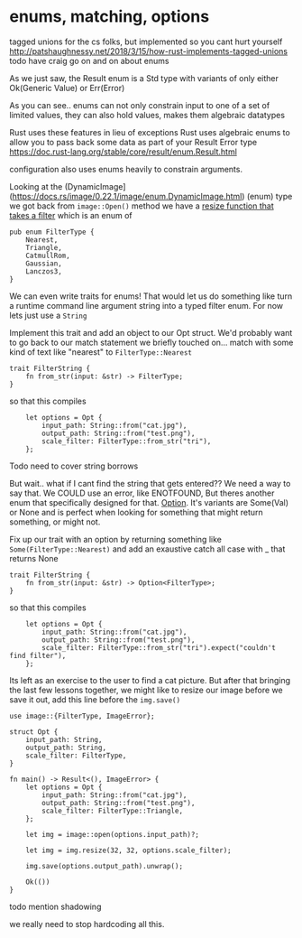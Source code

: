 # enums, matching, options

tagged unions for the cs folks, but implemented so you cant hurt yourself http://patshaughnessy.net/2018/3/15/how-rust-implements-tagged-unions
todo have craig go on and on about enums

As we just saw, the Result enum is a Std type with variants of only either Ok(Generic Value) or Err(Error)

As you can see.. enums can not only constrain input to one of a set of limited values, they can also hold values, makes them algebraic datatypes

Rust uses these features in lieu of exceptions Rust uses algebraic enums to allow you to pass back some data as part of your Result Error type
https://doc.rust-lang.org/stable/core/result/enum.Result.html


configuration also uses enums heavily to constrain arguments.


Looking at the (DynamicImage](https://docs.rs/image/0.22.1/image/enum.DynamicImage.html) (enum) type we got back from `image::Open()` method we have a [resize function that takes a filter](https://docs.rs/image/0.22.1/image/enum.DynamicImage.html#method.resize) which is an enum of 
```rust,no_run
pub enum FilterType {
    Nearest,
    Triangle,
    CatmullRom,
    Gaussian,
    Lanczos3,
}
```


We can even write traits for enums! That would let us do something like turn a runtime command line argument string into a typed filter enum. For now lets just use a `String` 

Implement this trait and add an object to our Opt struct. We'd probably want to go back to our match statement we briefly touched on... match with some kind of text like "nearest" to `FilterType::Nearest`
```rust,ignore,no_run
trait FilterString {
    fn from_str(input: &str) -> FilterType;
}
```
so that this compiles
```rust,ignore,no_run
    let options = Opt {
        input_path: String::from("cat.jpg"),
        output_path: String::from("test.png"),
        scale_filter: FilterType::from_str("tri"),
    };
```
Todo need to cover string borrows

But wait.. what if I cant find the string that gets entered?? We need a way to say that. We COULD use an error, like ENOTFOUND, But theres another enum that specifically designed for that. [Option](https://doc.rust-lang.org/std/option/index.html). It's variants are Some(Val) or None and is perfect when looking for something that might return something, or might not.

Fix up our trait with an option by returning something like `Some(FilterType::Nearest)` and add an exaustive catch all case with _ that returns None
```rust,ignore,no_run
trait FilterString {
    fn from_str(input: &str) -> Option<FilterType>;
}
```

so that this compiles
```rust,ignore,no_run
    let options = Opt {
        input_path: String::from("cat.jpg"),
        output_path: String::from("test.png"),
        scale_filter: FilterType::from_str("tri").expect("couldn't find filter"),
    };
```















Its left as an exercise to the user to find a cat picture. But after that bringing the last few lessons together, we might like to resize our image before we save it out, add this line before the `img.save()`
```rust,ignore,no_run
use image::{FilterType, ImageError};

struct Opt {
    input_path: String,
    output_path: String,
    scale_filter: FilterType,
}

fn main() -> Result<(), ImageError> {
    let options = Opt {
        input_path: String::from("cat.jpg"),
        output_path: String::from("test.png"),
        scale_filter: FilterType::Triangle,
    };

    let img = image::open(options.input_path)?;

    let img = img.resize(32, 32, options.scale_filter);

    img.save(options.output_path).unwrap();

    Ok(())
}
```
todo mention shadowing

we really need to stop hardcoding all this.
